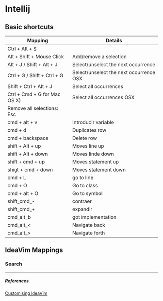 # Intellij


## Basic shortcuts



| Mapping                       | Details                                   
| ----------------------------- | ----------- |
| Ctrl + Alt + S                |
| Alt + Shift + Mouse Click     | Add/remove a selection
| Alt + J / Shift + Alt + J     | Select/unselect the next occurrence
| Ctrl + G / Shift + Ctrl + G   | Select/unselect the next occurrence OSX
| Shift + Ctrl + Alt + J        | Select all occurrences
| Ctrl + Cmd + G for Mac OS X)  | Select all occurrences OSX
| Remove all selections: Esc
| cmd + alt + v                 | Introducir variable
| cmd + d                       | Duplicates row
| cmd + backspace               | Delete row
| shift + Alt + up              | Moves line up
| shift + Alt + down            | Moves linde down
| shift + cmd + up              | Moves statement up
| shigt + cmd + down            | Moves statement down
| cmd + L                       | go to line
| cmd + O                       | Go to class
| cmd + alt + O                 | Go to symbol
| shift_cmd_-                   | contraer
| shift_cmd_+                   | expandir
| cmd_alt_b                     | got implementation
| cmd_alt_<                     | Navigate back
| cmd_alt_>                     | Navigate forth

## IdeaVim Mappings
### Search

---
##### References
[Customising IdeaVim](https://dewaka.com/blog/2019/07/27/customising-ideavim/)
